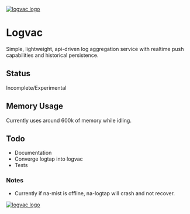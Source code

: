 [![logvac logo](http://nano-assets.gopagoda.io/readme-headers/logvac.png)](http://nanobox.io/open-source)

# Logvac

Simple, lightweight, api-driven log aggregation service with realtime push capabilities and historical persistence.

## Status

Incomplete/Experimental

## Memory Usage

Currently uses around 600k of memory while idling.


## Todo

- Documentation
- Converge logtap into logvac
- Tests

### Notes
- Currently if na-mist is offline, na-logtap will crash and not recover.

[![logvac logo](http://nano-assets.gopagoda.io/open-src/nanobox-open-src.png)](http://nanobox.io/open-source)
